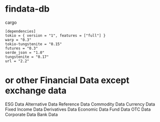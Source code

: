# findata-db

cargo
```
[dependencies]
tokio = { version = "1", features = ["full"] }
warp = "0.3"
tokio-tungstenite = "0.15"
futures = "0.3"
serde_json = "1.0"
tungstenite = "0.17"
url = "2.2"
```



# or other Financial Data except exchange data

ESG Data
Alternative Data
Reference Data
Commodity Data
Currency Data
Fixed Income Data
Derivatives Data
Economic Data
Fund Data
OTC Data
Corporate Data
Bank Data

